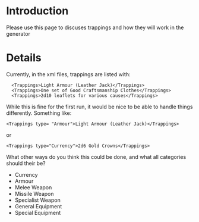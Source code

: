 # Introduction #

Please use this page to discuses trappings and how they will work in the generator


# Details #

Currently, in the xml files, trappings are listed with:
```
  <Trappings>Light Armour (Leather Jack)</Trappings>
  <Trappings>One set of Good Craftsmanship Clothes</Trappings>
  <Trappings>2d10 leaflets for various causes</Trappings>
```

While this is fine for the first run, it would be nice to be able to handle things differently.  Something like:
```
<Trappings type= "Armour">Light Armour (Leather Jack)</Trappings>
```
or
```
<Trappings type="Currency">2d6 Gold Crowns</Trappings>
```

What other ways do you think this could be done, and what all categories should their be?

  * Currency
  * Armour
  * Melee Weapon
  * Missile Weapon
  * Specialist  Weapon
  * General Equipment
  * Special Equipment